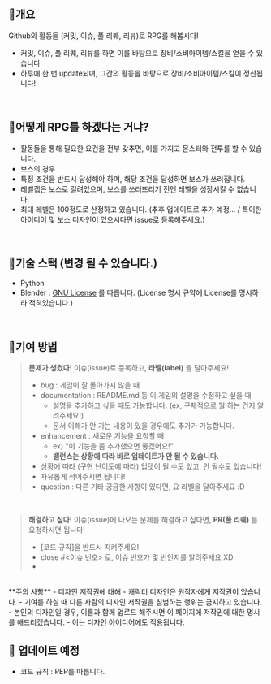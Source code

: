 ## 📌개요

Github의 활동들 (커밋, 이슈, 풀 리퀘, 리뷰)로 RPG를 해봅시다!
- 커밋, 이슈, 풀 리퀘, 리뷰를 하면 이를 바탕으로 장비/소비아이템/스킬을 얻을 수 있습니다
- 하루에 한 번 update되며, 그간의 활동을 바탕으로 장비/소비아이템/스킬이 정산됩니다!
<br>

## 📌어떻게 RPG를 하겠다는 거냐?

- 활동들을 통해 필요한 요건을 전부 갖추면, 이를 가지고 몬스터와 전투를 할 수 있습니다.
- 보스의 경우
- 특정 조건을 반드시 달성해야 하며, 해당 조건을 달성하면 보스가 쓰러집니다.
- 레벨캡은 보스로 걸려있으며, 보스를 쓰러뜨리기 전엔 레벨을 성장시킬 수 없습니다.
- 최대 레벨은 100정도로 산정하고 있습니다. (추후 업데이트로 추가 예정... / 특이한 아이디어 및 보스 디자인이 있으시다면 issue로 등록해주세요.)
<br>

## 📌기술 스택 (변경 될 수 있습니다.)

- Python
- Blender : [GNU License](https://www.gnu.org/licenses/gpl-3.0.html) 를 따릅니다. (License 명시 규약에 License를 명시하라 적혀있습니다.)
<br>

## 📌기여 방법

> **문제가 생겼다!** 
> 이슈(issue)로 등록하고, **라벨(label)** 을 달아주세요!
>- bug : 게임이 잘 돌아가지 않을 때 
>- documentation : README.md 등 이 게임의 설명을 수정하고 싶을 때
>	- 설명을 추가하고 싶을 때도 가능합니다. (ex, 구체적으로 뭘 하는 건지 알려주세요!)
>	- 문서 이해가 안 가는 내용이 있을 경우에도 추가가 가능합니다.
>- enhancement : 새로운 기능을 요청할 때
>	- ex) "이 기능을 좀 추가했으면 좋겠어요!"
>	- **밸런스는 상황에 따라 바로 업데이트가 안 될 수 있습니다.**
>- 상황에 따라 (구현 난이도에 따라) 업뎃이 될 수도 있고, 안 될수도 있습니다!
>- 자유롭게 적어주시면 됩니다!
>- question : 다른 기타 궁금한 사항이 있다면, 요 라벨을 달아주세요 :D
<br>

>**해결하고 싶다!**
>이슈(issue)에 나오는 문제를 해결하고 싶다면, **PR(풀 리퀘)** 를 요청하시면 됩니다!
>- [코드 규칙]을 반드시 지켜주세요!
>- close #<이슈 번호> 로, 이슈 번호가 몇 번인지를 알려주세요 XD
>- 
<br>
**주의 사항**
- 디자인 저작권에 대해 - 캐릭터 디자인은 원작자에게 저작권이 있습니다.
    - 기여를 하실 때 다른 사람의 디자인 저작권을 침범하는 행위는 금지하고 있습니다.
    - 본인의 디자인일 경우, 이름과 함께 업로드 해주시면 이 페이지에 저작권에 대한 명시를 해드리겠습니다.
    - 이는 디자인 아이디어에도 적용됩니다.
    
<br>

## 📌 업데이트 예정

- 코드 규칙 : PEP를 따릅니다. 
